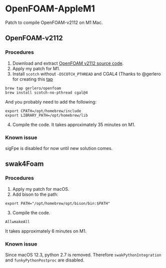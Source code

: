 # OpenFOAM-AppleM1

Patch to compile OpenFOAM-v2112 on M1 Mac.

## OpenFOAM-v2112
### Procedures
1. Download and extract [OpenFOAM v2112 source code](https://dl.openfoam.com/source/v2112/OpenFOAM-v2112.tgz).
2. Apply my patch for M1.
3. Install `scotch` without `-DSCOTCH_PTHREAD` and CGAL4 (Thanks to @gerlero for creating this [tap](https://github.com/gerlero/homebrew-openfoam/tree/main/Formula)
```
brew tap gerlero/openfoam
brew install scotch-no-pthread cgal@4
```

And you probably need to add the following:
```
export CPATH=/opt/homebrew/include
export LIBRARY_PATH=/opt/homebrew/lib
```
4. Compile the code. It takes approximately 35 minutes on M1.

### Known issue
sigFpe is disabled for now until new solution comes.

## swak4Foam
### Procedures
1. Apply my patch for macOS.
2. Add bison to the path:
```
export PATH="/opt/homebrew/opt/bison/bin:$PATH"
```
3. Compile the code.
```
AllwmakeAll
```
It takes approximately 6 minutes on M1.

### Known issue
Since macOS 12.3, python 2.7 is removed. Therefore `swakPythonIntegration` and `funkyPythonPostproc` are disabled.
